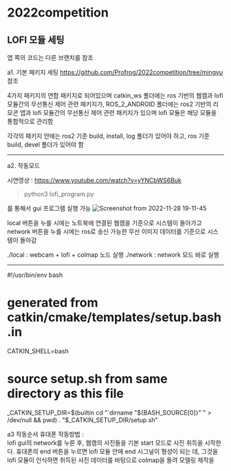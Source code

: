 # 2022competition

## LOFI 모듈 세팅 

앱 쪽의 코드는 다른 브랜치를 참조

a1. 기본 패키지 세팅 https://github.com/Profrog/2022competition/tree/mingyu 참조  

4가지 패키지의 연합 패키지로 되어있으며 catkin_ws 폴더에는 ros 기반의 웹캠과 lofi모듈간의 무선통신 제어 관련 패키지가, ROS_2_ANDROID 폴더에는 ros2 기반의 리모콘 앱과 lofi 모듈간의 무선통신 제어 관련 패키지가 있으며 lofi 모듈은 해당 모듈을 통합적으로 관리함  

각각의 패키지 안에는 ros2 기준 build, install, log 폴더가 있어야 하고, ros 기준 build, devel 폴더가 있어야 함


------------------------------------------------------

a2. 작동모드

시연영상 : https://www.youtube.com/watch?v=yYNCbWS6Buk

> python3 lofi_program.py

를 통해서 gui 프로그램 실행 가능
![Screenshot from 2022-11-28 19-11-45](https://user-images.githubusercontent.com/26535065/204251626-bf683145-2bc1-4160-8edb-72e7be2e97c1.png)


local 버튼을 누를 시에는 노트북에 연결된 웹캠을 기준으로 시스템이 돌아가고
network 버튼을 누를 시에는 ros로 송신 가능한 무선 이미지 데이터를 기준으로 시스템이 돌아감  


./local : webcam + lofi + colmap 노드 실행
./network : network 모드 바로 실행

------------------------------------------------------


#!/usr/bin/env bash
# generated from catkin/cmake/templates/setup.bash.in

CATKIN_SHELL=bash

# source setup.sh from same directory as this file
_CATKIN_SETUP_DIR=$(builtin cd "`dirname "${BASH_SOURCE[0]}"`" > /dev/null && pwd)
. "$_CATKIN_SETUP_DIR/setup.sh"


a3 작동순서
휴대폰 작동방법 :  
lofi gui의 network를 누른 후, 웹캠의 사진들을 기본 start 모드로 사진 취득을 시작한다. 휴대폰의 end 버튼을 누르면 lofi 모듈 안에 end 시그널이 형성이 되는 데, 그것을 lofi 모듈이 인식하면 취득된 사진 데이터를 바탕으로 colmap을 돌려 모델링 제작을




